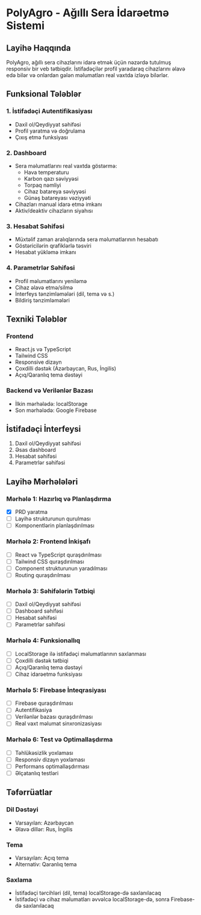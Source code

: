 # PolyAgro - Ağıllı Sera İdarəetmə Sistemi

## Layihə Haqqında

PolyAgro, ağıllı sera cihazlarını idarə etmək üçün nəzərdə tutulmuş responsiv bir veb tətbiqdir. İstifadəçilər profil yaradaraq cihazlarını əlavə edə bilər və onlardan gələn məlumatları real vaxtda izləyə bilərlər.

## Funksional Tələblər

### 1. İstifadəçi Autentifikasiyası
- Daxil ol/Qeydiyyat səhifəsi
- Profil yaratma və doğrulama
- Çıxış etmə funksiyası

### 2. Dashboard
- Sera məlumatlarını real vaxtda göstərmə:
  - Hava temperaturu
  - Karbon qazı səviyyəsi
  - Torpaq nəmliyi
  - Cihaz batareya səviyyəsi
  - Günəş batareyası vəziyyəti
- Cihazları manual idarə etmə imkanı
- Aktiv/deaktiv cihazların siyahısı

### 3. Hesabat Səhifəsi
- Müxtəlif zaman aralıqlarında sera məlumatlarının hesabatı
- Göstəricilərin qrafiklərlə təsviri
- Hesabat yükləmə imkanı

### 4. Parametrlər Səhifəsi
- Profil məlumatlarını yeniləmə
- Cihaz əlavə etmə/silmə
- İnterfeys tənzimləmələri (dil, tema və s.)
- Bildiriş tənzimləmələri

## Texniki Tələblər

### Frontend
- React.js və TypeScript
- Tailwind CSS
- Responsive dizayn
- Çoxdilli dəstək (Azərbaycan, Rus, İngilis)
- Açıq/Qaranlıq tema dəstəyi

### Backend və Verilənlər Bazası
- İlkin mərhələdə: localStorage
- Son mərhələdə: Google Firebase

## İstifadəçi İnterfeysi

1. Daxil ol/Qeydiyyat səhifəsi
2. Əsas dashboard
3. Hesabat səhifəsi
4. Parametrlər səhifəsi

## Layihə Mərhələləri

### Mərhələ 1: Hazırlıq və Planlaşdırma
- [x] PRD yaratma
- [ ] Layihə strukturunun qurulması
- [ ] Komponentlərin planlaşdırılması

### Mərhələ 2: Frontend İnkişafı
- [ ] React və TypeScript quraşdırılması
- [ ] Tailwind CSS quraşdırılması
- [ ] Component strukturunun yaradılması
- [ ] Routing quraşdırılması

### Mərhələ 3: Səhifələrin Tətbiqi
- [ ] Daxil ol/Qeydiyyat səhifəsi
- [ ] Dashboard səhifəsi
- [ ] Hesabat səhifəsi
- [ ] Parametrlər səhifəsi

### Mərhələ 4: Funksionallıq
- [ ] LocalStorage ilə istifadəçi məlumatlarının saxlanması
- [ ] Çoxdilli dəstək tətbiqi
- [ ] Açıq/Qaranlıq tema dəstəyi
- [ ] Cihaz idarəetmə funksiyası

### Mərhələ 5: Firebase İnteqrasiyası
- [ ] Firebase quraşdırılması
- [ ] Autentifikasiya
- [ ] Verilənlər bazası quraşdırılması
- [ ] Real vaxt məlumat sinxronizasiyası

### Mərhələ 6: Test və Optimallaşdırma
- [ ] Təhlükəsizlik yoxlaması
- [ ] Responsiv dizayn yoxlaması
- [ ] Performans optimallaşdırması
- [ ] Əlçatanlıq testləri

## Təfərrüatlar

### Dil Dəstəyi
- Varsayılan: Azərbaycan
- Əlavə dillər: Rus, İngilis

### Tema
- Varsayılan: Açıq tema
- Alternativ: Qaranlıq tema

### Saxlama
- İstifadəçi tərcihləri (dil, tema) localStorage-də saxlanılacaq
- İstifadəçi və cihaz məlumatları əvvəlcə localStorage-də, sonra Firebase-də saxlanılacaq 